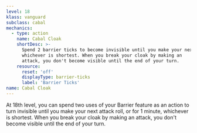 ```yaml
---
level: 18
klass: vanguard
subclass: cabal
mechanics:
  - type: action
    name: Cabal Cloak
    shortDesc: >-
      Spend 2 barrier ticks to become invisible until you make your next attack roll, or for 1 minute,
      whichever is shortest. When you break your cloak by making an
      attack, you don't become visible until the end of your turn.
    resource:
      reset: 'off'
      displayType: barrier-ticks
      label: 'Barrier Ticks'
name: Cabal Cloak
---
```

At 18th level, you can spend two uses of your Barrier feature as an action to turn invisible until you make your
next attack roll, or for 1 minute, whichever is shortest. When you break your cloak by making an
attack, you don't become visible until the end of your turn.
